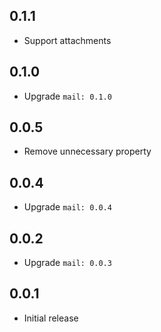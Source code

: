 ## 0.1.1

* Support attachments

## 0.1.0

* Upgrade `mail: 0.1.0`

## 0.0.5

* Remove unnecessary property

## 0.0.4

* Upgrade `mail: 0.0.4`

## 0.0.2

* Upgrade `mail: 0.0.3`

## 0.0.1

* Initial release
